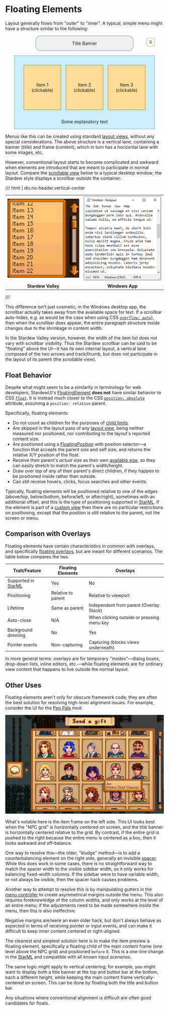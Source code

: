 # Floating Elements

Layout generally flows from "outer" to "inner". A typical, simple menu might have a structure similar to the following:

<style type="text/css">
    .fe-menu {
        position: relative;
        padding: 0 2em;
        text-align: center;
    }

    .fe-title {
        display: inline-block;
        border: 2px solid #abc;
        border-radius: 16px;
        background: #f0f0f0;
        margin-bottom: 1em;
        padding: 1em;
        width: 20em;
    }
    
    .fe-content {
        border: 2px solid #9cc;
        background: #cef;
        padding: 1em;
    }
    
    .fe-items {
        display: table;
        margin: auto;
        border-spacing: 1em;
    }
    
    .fe-item {
        display: table-cell;
        border: 2px solid #da3;
        background: #fd9;
        width: 10em;
        height: 10em;
        vertical-align: middle;
    }
    
    .fe-close {
        position: absolute;
        top: 0.5em;
        right: 2em;
        border: 2px solid #ccc;
        border-radius: 8px;
        background: #ffe;
        padding: 0.25em 0.5em;
        color: red;
    }
</style>

<div class="fe-menu">
    <div class="fe-title">Title Banner</div>
    <div class="fe-content">
        <div class="fe-items">
            <div class="fe-item">Item 1<br>(clickable)</div>
            <div class="fe-item">Item 2<br>(clickable)</div>
            <div class="fe-item">Item 3<br>(clickable)</div>
        </div>
        <div style="margin-top: 1em">Some explanatory text</div>
    </div>
    <div class="fe-close">
        X
    </div>
</div>

Menus like this can be created using standard [layout views](standard-views.md#layouts), without any special considerations. The above structure is a vertical lane, containing a banner (title) and frame (content), which in turn has a horizontal lane with some images, etc.

However, conventional layout starts to become complicated and awkward when elements are introduced that are meant to participate in normal layout. Compare the [scrollable view](standard-views.md#scrollable-view) below to a typical desktop window; the Stardew style displays a scrollbar _outside_ the container:

/// html | div.no-header.vertical-center

| | |
| :---: | :---: |
| ![Scrollbar example](../images/screenshot-scrollable.png) | ![Notepad example](../images/screenshot-notepad-scroll.png) |
| **Stardew Valley** | **Windows App** |

///

This difference isn't just cosmetic; in the Windows desktop app, the scrollbar actually takes away from the available space for text. If a scrollbar auto-hides, e.g. as would be the case when using CSS [`overflow: auto`](https://developer.mozilla.org/en-US/docs/Web/CSS/overflow)), then when the scrollbar does appear, the entire paragraph structure inside changes due to the shrinkage in content width.

In the Stardew Valley version, however, the width of the item list does not vary with scrollbar visibility. Thus the Stardew scrollbar can be said to be "floating" above the UI—it has its own internal layout, a vertical lane composed of the two arrows and track/thumb, but does not participate in the layout of its parent (the scrollable view).

## Float Behavior

Despite what might seem to be a similarity in terminology for web developers, StardewUI's [FloatingElement](../reference/stardewui/layout/floatingelement.md) **does not** have similar behavior to CSS [`float`](https://developer.mozilla.org/en-US/docs/Web/CSS/float). It is instead much closer to the CSS [`position: absolute`](https://developer.mozilla.org/en-US/docs/Web/CSS/position) attribute, assuming a `position: relative` parent.

Specifically, floating elements:

- Do not count as children for the purposes of [child limits](../framework/starml.md#child-limits).
- Are skipped in the layout pass of any [layout view](standard-views.md#layouts), being neither measured nor positioned, nor contributing to the layout's reported content size.
- Are positioned using a [FloatingPosition](../reference/stardewui/layout/floatingposition.md) with position selector—a function that accepts the parent size and self size, and returns the relative X/Y position of the float.
- Receive their parent's _actual_ size as their own [available size](../reference/stardewui/view.md#onmeasurevector2), so they can easily stretch to match the parent's width/height.
- Draw over top of any of their parent's direct children, if they happen to be positioned inside rather than outside.
- Can still receive hovers, clicks, focus searches and other events.

Typically, floating elements will be positioned relative to one of the edges (above/top, below/bottom, before/left, or after/right), sometimes with an additional offset, and this is the type of positioning supported in [StarML](../framework/starml.md#structural-attributes). If the element is part of a [custom view](custom-views.md) then there are no particular restrictions on positioning, except that the position is still relative to the parent, not the screen or menu.

## Comparison with Overlays

Floating elements have certain characteristics in common with overlays, and specifically [floating overlays](overlays.md#floating-overlays), but are meant for different scenarios. The table below compares the two.

| Trait/Feature | Floating Elements | Overlays |
| --- | --- | --- |
| Supported in [StarML](../framework/starml.md#structural-attributes) | Yes | No |
| Positioning | Relative to parent | Relative to viewport |
| Lifetime | Same as parent | Independent from parent (Overlay Stack) |
| Auto-close | N/A | When clicking outside or pressing menu key |
| Background dimming | No | Yes |
| Pointer events | Non-capturing | Capturing (blocks views underneath) |

In more general terms: overlays are for temporary "modes"—dialog boxes, drop-down lists, inline editors, etc.—while floating elements are for ordinary view content that happens to live outside the normal layout.

## Other Uses

Floating elements aren't only for obscure framework code; they are often the best solution for resolving high-level alignment issues. For example, consider the UI for the [Pen Pals](https://www.nexusmods.com/stardewvalley/mods/27489) mod:

![Pen Pals menu](../images/screenshot-penpals.png)

What's notable here is the item frame on the left side. This UI looks best when the "NPC grid" is horizontally centered on screen, and the title banner is horizontally centered relative to the grid. By contrast, if the entire grid is pushed to the right because the entire menu is centered as a box, then it looks awkward and off-balance.

One way to resolve this—the older, "kludge" method—is to add a counterbalancing element on the right side, generally an invisible [spacer](standard-views.md#spacer). While this does work in some cases, there is no straightforward way to match the spacer width to the visible sidebar width, so it only works for balancing fixed-width columns. If the sidebar were to have variable width, or not always be visible, then the spacer hack causes problems.

Another way to attempt to resolve this is by manipulating gutters in the [menu controller](../getting-started/displaying-ui.md#menu-controllers) to create asymmetrical margins outside the menu. This also requires foreknowledge of the column widths, and only works at the level of an entire menu; if the adjustments need to be made somewhere _inside_ the menu, then this is also ineffective.

Negative margins are/were an even older hack, but don't always behave as expected in terms of receiving pointer or input events, and can make it difficult to keep inner content centered or right-aligned.

The cleanest and simplest solution here is to make the item preview a floating element, specifically a floating child of the main content frame (one level above the NPC grid) and positioned `before` it. This is a one-line change in the [StarML](../framework/starml.md) and compatible with all known input scenarios.

The same logic might apply to vertical centering; for example, you might want to display both a title banner at the top and button bar at the bottom, each a different height, while keeping the main content frame vertically-centered on screen. This can be done by floating both the title and button bar.

Any situations where conventional alignment is difficult are often good candidates for floats.